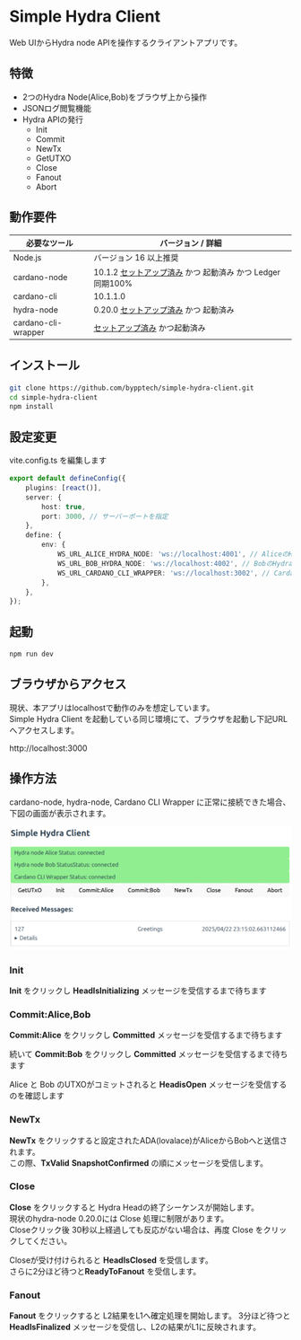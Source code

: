 # Simple Hydra Client

Web UIからHydra node APIを操作するクライアントアプリです。  

## 特徴

* 2つのHydra Node(Alice,Bob)をブラウザ上から操作
* JSONログ閲覧機能
* Hydra APIの発行
  * Init
  * Commit
  * NewTx
  * GetUTXO
  * Close
  * Fanout
  * Abort

## 動作要件

| 必要なツール            | バージョン / 詳細                          |
  |-------------------------|--------------------------------------------|
| Node.js                | バージョン 16 以上推奨                     |
| cardano-node           | 10.1.2 [セットアップ済み](https://docs.cardano.org/cardano-testnets/getting-started) かつ 起動済み かつ Ledger同期100%         |
| cardano-cli            | 10.1.1.0                                   |
| hydra-node             | 0.20.0  [セットアップ済み](https://hydra.family/head-protocol/unstable/docs/tutorial#step-0-installation) かつ 起動済み                               |
| cardano-cli-wrapper | [セットアップ済み](https://github.com/bypptech/cardano-cli-wrapper.git) かつ起動済み |

## インストール

```bash
git clone https://github.com/bypptech/simple-hydra-client.git
cd simple-hydra-client
npm install
```

## 設定変更

vite.config.ts を編集します

```typescript
export default defineConfig({
    plugins: [react()],
    server: {
        host: true,
        port: 3000, // サーバーポートを指定
    },
    define: {
        env: {
            WS_URL_ALICE_HYDRA_NODE: 'ws://localhost:4001', // AliceのHydraノードWebSocket URLを指定
            WS_URL_BOB_HYDRA_NODE: 'ws://localhost:4002', // BobのHydraノードWebSocket URLを指定
            WS_URL_CARDANO_CLI_WRAPPER: 'ws://localhost:3002', // Cardano CLI Wrapper WebSocket URLを指定
        },
    },
});
```
## 起動

```bash
npm run dev
```

## ブラウザからアクセス

現状、本アプリはlocalhostで動作のみを想定しています。  
Simple Hydra Client を起動している同じ環境にて、ブラウザを起動し下記URLへアクセスします。

http://localhost:3000

## 操作方法

cardano-node, hydra-node, Cardano CLI Wrapper に正常に接続できた場合、下図の画面が表示されます。

![](/webui-sample.png)

### Init

**Init** をクリックし **HeadIsInitializing** メッセージを受信するまで待ちます

### Commit:Alice,Bob

**Commit:Alice** をクリックし **Committed** メッセージを受信するまで待ちます

続いて **Commit:Bob** をクリックし **Committed** メッセージを受信するまで待ちます

Alice と Bob のUTXOがコミットされると **HeadisOpen** メッセージを受信するのを確認します

### NewTx

**NewTx** をクリックすると設定されたADA(lovalace)がAliceからBobへと送信されます。  
この際、**TxValid** **SnapshotConfirmed** の順にメッセージを受信します。

### Close

**Close** をクリックすると Hydra Headの終了シーケンスが開始します。  
現状のhydra-node 0.20.0には Close 処理に制限があります。  
Closeクリック後 30秒以上経過しても反応がない場合は、再度 Close をクリックしてください。

Closeが受け付けられると **HeadIsClosed** を受信します。    
さらに2分ほど待つと**ReadyToFanout** を受信します。

### Fanout

**Fanout** をクリックすると L2結果をL1へ確定処理を開始します。
3分ほど待つと **HeadIsFinalized** メッセージを受信し、L2の結果がL1に反映されます。


